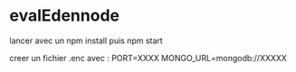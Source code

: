 # evalEdennode

lancer avec un npm install puis npm start

creer un fichier .enc avec :
PORT=XXXX
MONGO_URL=mongodb://XXXXX
